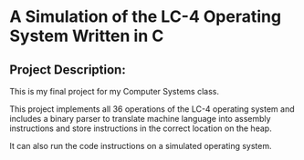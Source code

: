 # A Simulation of the LC-4 Operating System Written in C
## Project Description:
This is my final project for my Computer Systems class.

This project implements all 36 operations of the LC-4 operating system and includes a binary parser to translate machine language into assembly instructions and store instructions in the correct location on the heap.

It can also run the code instructions on a simulated operating system.
